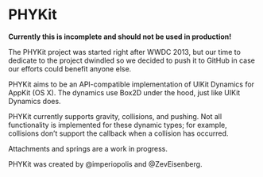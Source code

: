 # PHYKit #

__Currently this is incomplete and should not be used in production!__ 

The PHYKit project was started right after WWDC 2013, but our time to dedicate to the project dwindled so we decided to push it to GitHub in case our efforts could benefit anyone else.

PHYKit aims to be an API-compatible implementation of UIKit Dynamics for AppKit (OS X). The dynamics use Box2D under the hood, just like UIKit Dynamics does.

PHYKit currently supports gravity, collisions, and pushing. Not all functionality is implemented for these dynamic types; for example, collisions don’t support the callback when a collision has occurred.

Attachments and springs are a work in progress.

PHYKit was created by @imperiopolis and @ZevEisenberg.
